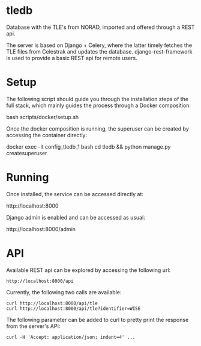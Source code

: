 # tledb
Database with the TLE's from NORAD, imported and offered through a REST api.

The server is based on Django + Celery, where the latter timely fetches the
TLE files from Celestrak and updates the database. django-rest-framework is
used to provide a basic REST api for remote users.

# Setup

The following script should guide you through the installation steps of the
full stack, which mainly guides the process through a Docker composition:

  bash scripts/docker/setup.sh

Once the docker composition is running, the superuser can be created by
accessing the container directly:

  docker exec -it config_tledb_1 bash
  cd tledb && python manage.py createsuperuser

# Running

Once installed, the service can be accessed directly at:

  http://localhost:8000

Django admin is enabled and can be accessed as usual:

  http://localhost:8000/admin

# API

Available REST api can be explored by accessing the following url:

    http://localhost:8000/api

Currently, the following two calls are available:

    curl http://localhost:8000/api/tle
    curl http://localhost:8000/api/tle?identifier=WISE

The following parameter can be added to curl to pretty print the response from
the server's API:

    curl -H 'Accept: application/json; indent=4' ...
